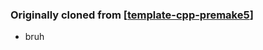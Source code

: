 ### Originally cloned from [[template-cpp-premake5](https://github.com/Kumodatsu/template-cpp-premake5/blob/master/premake5.lua)]
* bruh